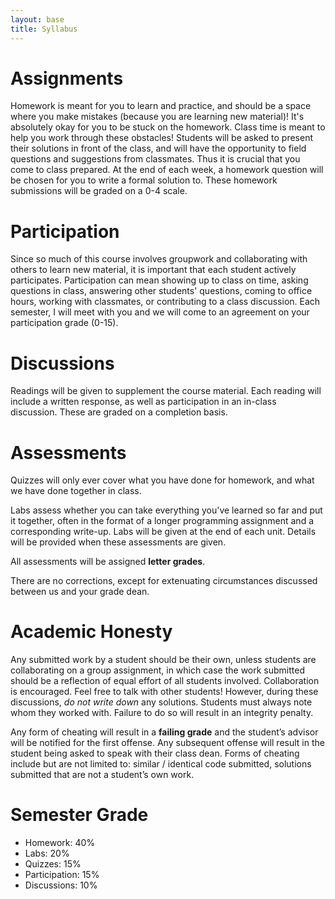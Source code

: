 ```yaml
---
layout: base
title: Syllabus
---
```

# Assignments
Homework is meant for you to learn and practice, and should be a space where you make mistakes (because you are learning new material)! It's absolutely okay for you to be stuck on the homework. Class time is meant to help you work through these obstacles! Students will be asked to present their solutions in front of the class, and will have the opportunity to field questions and suggestions from classmates. Thus it is crucial that you come to class prepared. At the end of each week, a homework question will be chosen for you to write a formal solution to. These homework submissions will be graded on a 0-4 scale.

# Participation
Since so much of this course involves groupwork and collaborating with others to learn new material, it is important that each student actively participates. Participation can mean showing up to class on time, asking questions in class, answering other students' questions, coming to office hours, working with classmates, or contributing to a class discussion. Each semester, I will meet with you and we will come to an agreement on your participation grade (0-15).

# Discussions
Readings will be given to supplement the course material. Each reading will include a written response, as well as participation in an in-class discussion. These are graded on a completion basis.

# Assessments
Quizzes will only ever cover what you have done for homework, and what we have done together in class.

Labs assess whether you can take everything you've learned so far and put it together, often in the format of a longer programming assignment and a corresponding write-up. Labs will be given at the end of each unit. Details will be provided when these assessments are given.

All assessments will be assigned **letter grades**.

There are no corrections, except for extenuating circumstances discussed between us and your grade dean.

# Academic Honesty
Any submitted work by a student should be their own, unless students are collaborating on a group assignment, in which case the work submitted should be a reflection of equal effort of all students involved. Collaboration is encouraged. Feel free to talk with other students! However, during these discussions, _do not write down_ any solutions. Students must always note whom they worked with. Failure to do so will result in an integrity penalty.

Any form of cheating will result in a **failing grade** and the student’s advisor will be notified for the first offense. Any subsequent offense will result in the student being asked to speak with their class dean. Forms of cheating include but are not limited to: similar / identical code submitted, solutions submitted that are not a student’s own work.

# Semester Grade
  - Homework: 40%
  - Labs: 20%
  - Quizzes: 15%
  - Participation: 15%
  - Discussions: 10%
